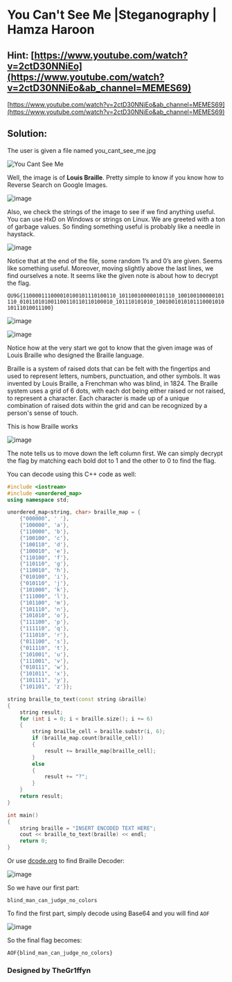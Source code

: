 # You Can't See Me |Steganography | Hamza Haroon

## Hint: [https://www.youtube.com/watch?v=2ctD30NNiEo](https://www.youtube.com/watch?v=2ctD30NNiEo&ab_channel=MEMES69)

[https://www.youtube.com/watch?v=2ctD30NNiEo&ab_channel=MEMES69](https://www.youtube.com/watch?v=2ctD30NNiEo&ab_channel=MEMES69)

## Solution:

The user is given a file named you_cant_see_me.jpg 

![You Cant See Me](https://user-images.githubusercontent.com/95119705/221403644-9e319a02-5fb1-427c-a8a5-6dd82606c90f.jpg)


Well, the image is of **Louis Braille**. Pretty simple to know if you know how to Reverse Search on Google Images.

![image](https://user-images.githubusercontent.com/95119705/221403780-7dcfa9dc-f9b0-4004-b26d-0cc0c67188f0.png)

Also, we check the strings of the image to see if we find anything useful. You can use HxD on Windows or strings on Linux. We are greeted with a ton of garbage values. So finding something useful is probably like a needle in haystack. 

![image](https://user-images.githubusercontent.com/95119705/221403788-e454643c-c4d9-486c-96d8-3111afa241b9.png)

Notice that at the end of the file, some random 1’s and 0’s are given. Seems like something useful. Moreover, moving slightly above the last lines, we find ourselves a note. It seems like the given note is about how to decrypt the flag.

`QU9G{110000111000010100101110100110_101100100000101110_100100100000101110_010110101001100110110110100010_101110101010_100100101010111000101010111010011100}`

![image](https://user-images.githubusercontent.com/95119705/221403824-5282e7f0-834e-4319-bc48-042511d13161.png)

![image](https://user-images.githubusercontent.com/95119705/221403829-55796d06-0916-4058-88ff-e98cb7495d95.png)

Notice how at the very start we got to know that the given image was of Louis Braille who designed the Braille language. 

Braille is a system of raised dots that can be felt with the fingertips and used to represent letters, numbers, punctuation, and other symbols. It was invented by Louis Braille, a Frenchman who was blind, in 1824. The Braille system uses a grid of 6 dots, with each dot being either raised or not raised, to represent a character. Each character is made up of a unique combination of raised dots within the grid and can be recognized by a person's sense of touch.

This is how Braille works

![image](https://user-images.githubusercontent.com/95119705/221403841-fcf1da71-5809-4bc2-9228-ddc0768236dd.png)

The note tells us to move down the left column first. We can simply decrypt the flag by matching each bold dot to 1 and the other to 0 to find the flag. 

You can decode using this C++ code as well:

```cpp
#include <iostream>
#include <unordered_map>
using namespace std;

unordered_map<string, char> braille_map = {
    {"000000", ' '},
    {"100000", 'a'},
    {"110000", 'b'},
    {"100100", 'c'},
    {"100110", 'd'},
    {"100010", 'e'},
    {"110100", 'f'},
    {"110110", 'g'},
    {"110010", 'h'},
    {"010100", 'i'},
    {"010110", 'j'},
    {"101000", 'k'},
    {"111000", 'l'},
    {"101100", 'm'},
    {"101110", 'n'},
    {"101010", 'o'},
    {"111100", 'p'},
    {"111110", 'q'},
    {"111010", 'r'},
    {"011100", 's'},
    {"011110", 't'},
    {"101001", 'u'},
    {"111001", 'v'},
    {"010111", 'w'},
    {"101011", 'x'},
    {"101111", 'y'},
    {"101101", 'z'}};

string braille_to_text(const string &braille)
{
    string result;
    for (int i = 0; i < braille.size(); i += 6)
    {
        string braille_cell = braille.substr(i, 6);
        if (braille_map.count(braille_cell))
        {
            result += braille_map[braille_cell];
        }
        else
        {
            result += "?";
        }
    }
    return result;
}

int main()
{
    string braille = "INSERT ENCODED TEXT HERE";
    cout << braille_to_text(braille) << endl;
    return 0;
}
```

Or use [dcode.org](http://dcode.org) to find Braille Decoder:

![image](https://user-images.githubusercontent.com/95119705/221403850-44a48d87-b6ce-40a6-a7c0-f45d89cb9f49.png)

So we have our first part:

`blind_man_can_judge_no_colors`

To find the first part, simply decode using Base64 and you will find `AOF`

![image](https://user-images.githubusercontent.com/95119705/221403859-2b795aef-0070-4e22-bd1e-0ddc20350455.png)

So the final flag becomes:

`AOF{blind_man_can_judge_no_colors}`

### Designed by TheGr1ffyn
